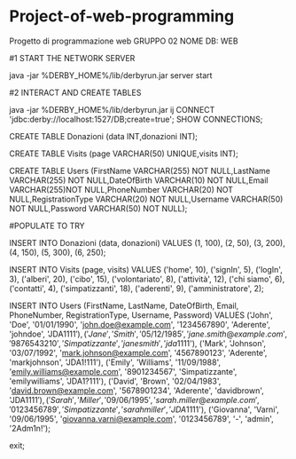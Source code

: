 # Project-of-web-programming
Progetto di programmazione web GRUPPO 02
NOME DB: WEB

#1 START THE NETWORK SERVER

java -jar %DERBY_HOME%/lib/derbyrun.jar server start 

#2 INTERACT AND CREATE TABLES

java -jar %DERBY_HOME%/lib/derbyrun.jar ij
CONNECT 'jdbc:derby://localhost:1527/DB;create=true';
SHOW CONNECTIONS;

CREATE TABLE Donazioni (data INT,donazioni INT);

CREATE TABLE Visits (page VARCHAR(50) UNIQUE,visits INT);

CREATE TABLE Users (FirstName VARCHAR(255) NOT NULL,LastName VARCHAR(255) NOT NULL,DateOfBirth VARCHAR(10) NOT NULL,Email VARCHAR(255)NOT NULL,PhoneNumber VARCHAR(20) NOT NULL,RegistrationType VARCHAR(20) NOT NULL,Username VARCHAR(50) NOT NULL,Password VARCHAR(50) NOT NULL);

#POPULATE TO TRY

INSERT INTO Donazioni (data, donazioni) VALUES (1, 100), (2, 50), (3, 200), (4, 150), (5, 300), (6, 250);

INSERT INTO Visits (page, visits)
VALUES
  ('home', 10),
  ('signIn', 5),
  ('logIn', 3),
  ('alberi', 20),
  ('cibo', 15),
  ('volontariato', 8),
  ('attività', 12),
  ('chi siamo', 6),
  ('contatti', 4),
  ('simpatizzanti', 18),
  ('aderenti', 9),
  ('amministratore', 2);

INSERT INTO Users (FirstName, LastName, DateOfBirth, Email, PhoneNumber, RegistrationType, Username, Password) VALUES ('John', 'Doe', '01/01/1990', 'john.doe@example.com', '1234567890', 'Aderente', 'johndoe', 'JDA1$111'), ('Jane', 'Smith', '05/12/1985', 'jane.smith@example.com', '9876543210', 'Simpatizzante', 'janesmith', 'jda1$111'), ('Mark', 'Johnson', '03/07/1992', 'mark.johnson@example.com', '4567890123', 'Aderente', 'markjohnson', 'JDA1!111'), ('Emily', 'Williams', '11/09/1988', 'emily.williams@example.com', '8901234567', 'Simpatizzante', 'emilywilliams', 'JDA1?111'), ('David', 'Brown', '02/04/1983', 'david.brown@example.com', '5678901234', 'Aderente', 'davidbrown', 'JDA1$111'), ('Sarah', 'Miller', '09/06/1995', 'sarah.miller@example.com', '0123456789', 'Simpatizzante', 'sarahmiller', 'JDA1$111'), ('Giovanna', 'Varni', '09/06/1995', 'giovanna.varni@example.com', '0123456789', '-', 'admin', '2Adm1n!');


exit;
